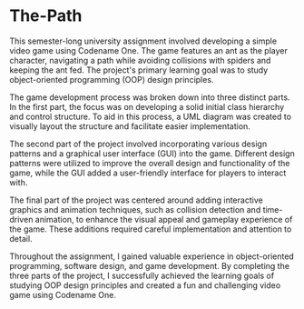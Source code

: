 # The-Path

This semester-long university assignment involved developing a simple video game using Codename One. The game features an ant as the player character, navigating a path while avoiding collisions with spiders and keeping the ant fed. The project's primary learning goal was to study object-oriented programming (OOP) design principles.

The game development process was broken down into three distinct parts. In the first part, the focus was on developing a solid initial class hierarchy and control structure. To aid in this process, a UML diagram was created to visually layout the structure and facilitate easier implementation.

The second part of the project involved incorporating various design patterns and a graphical user interface (GUI) into the game. Different design patterns were utilized to improve the overall design and functionality of the game, while the GUI added a user-friendly interface for players to interact with.

The final part of the project was centered around adding interactive graphics and animation techniques, such as collision detection and time-driven animation, to enhance the visual appeal and gameplay experience of the game. These additions required careful implementation and attention to detail.

Throughout the assignment, I gained valuable experience in object-oriented programming, software design, and game development. By completing the three parts of the project, I successfully achieved the learning goals of studying OOP design principles and created a fun and challenging video game using Codename One.
